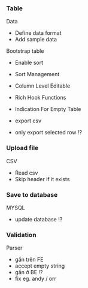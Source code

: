 ### Table
Data
- Define data format
- Add sample data

Bootstrap table
- Enable sort
- Sort Management

- Column Level Editable
- Rich Hook Functions

- Indication For Empty Table
- export csv
- only export selected row  !?

### Upload file
CSV 
- Read csv
- Skip header if it exists

### Save to database
MYSQL
- update database !?

### Validation
Parser
- gắn trên FE
- accept empty string
- gắn ở BE !?
- fix eg. andy / orr